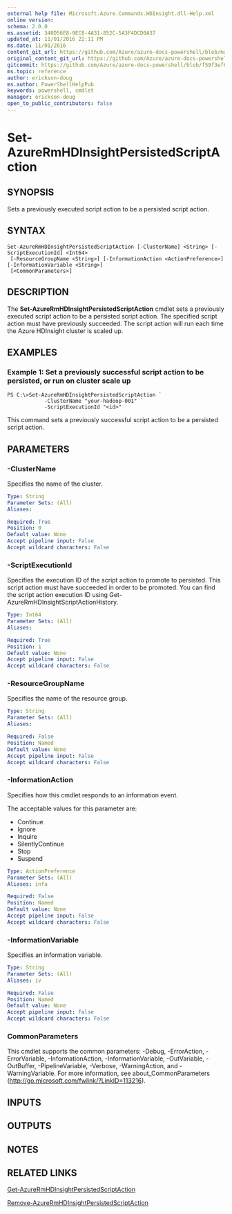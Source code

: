 ```yaml
---
external help file: Microsoft.Azure.Commands.HDInsight.dll-Help.xml
online version:
schema: 2.0.0
ms.assetid: 340D56E8-9EC8-4A31-852C-5A3F4DCD0A37
updated_at: 11/01/2016 22:11 PM
ms.date: 11/01/2016
content_git_url: https://github.com/Azure/azure-docs-powershell/blob/master/azureps-cmdlets-docs/ResourceManager/AzureRM.HDInsight/v1.1.4/Set-AzureRmHDInsightPersistedScriptAction.md
original_content_git_url: https://github.com/Azure/azure-docs-powershell/blob/master/azureps-cmdlets-docs/ResourceManager/AzureRM.HDInsight/v1.1.4/Set-AzureRmHDInsightPersistedScriptAction.md
gitcommit: https://github.com/Azure/azure-docs-powershell/blob/f59f3ef60bc592383812213e69fd77ba950759ed
ms.topic: reference
author: erickson-doug
ms.author: PowerShellHelpPub
keywords: powershell, cmdlet
manager: erickson-doug
open_to_public_contributors: false
---
```


# Set-AzureRmHDInsightPersistedScriptAction

## SYNOPSIS
Sets a previously executed script action to be a persisted script action.

## SYNTAX

```
Set-AzureRmHDInsightPersistedScriptAction [-ClusterName] <String> [-ScriptExecutionId] <Int64>
 [-ResourceGroupName <String>] [-InformationAction <ActionPreference>] [-InformationVariable <String>]
 [<CommonParameters>]
```

## DESCRIPTION
The **Set-AzureRmHDInsightPersistedScriptAction** cmdlet sets a previously executed script action to be a persisted script action.
The specified script action must have previously succeeded.
The script action will run each time the Azure HDInsight cluster is scaled up.

## EXAMPLES

### Example 1: Set a previously successful script action to be persisted, or run on cluster scale up
```
PS C:\>Set-AzureRmHDInsightPersistedScriptAction `
            -ClusterName "your-hadoop-001" `
            -ScriptExecutionId "<id>"
```

This command sets a previously successful script action to be a persisted script action.

## PARAMETERS

### -ClusterName
Specifies the name of the cluster.

```yaml
Type: String
Parameter Sets: (All)
Aliases: 

Required: True
Position: 0
Default value: None
Accept pipeline input: False
Accept wildcard characters: False
```

### -ScriptExecutionId
Specifies the execution ID of the script action to promote to persisted.
This script action must have succeeded in order to be promoted.
You can find the script action execution ID using Get-AzureRmHDInsightScriptActionHistory.

```yaml
Type: Int64
Parameter Sets: (All)
Aliases: 

Required: True
Position: 1
Default value: None
Accept pipeline input: False
Accept wildcard characters: False
```

### -ResourceGroupName
Specifies the name of the resource group.

```yaml
Type: String
Parameter Sets: (All)
Aliases: 

Required: False
Position: Named
Default value: None
Accept pipeline input: False
Accept wildcard characters: False
```

### -InformationAction
Specifies how this cmdlet responds to an information event.

The acceptable values for this parameter are:

- Continue
- Ignore
- Inquire
- SilentlyContinue
- Stop
- Suspend

```yaml
Type: ActionPreference
Parameter Sets: (All)
Aliases: infa

Required: False
Position: Named
Default value: None
Accept pipeline input: False
Accept wildcard characters: False
```

### -InformationVariable
Specifies an information variable.

```yaml
Type: String
Parameter Sets: (All)
Aliases: iv

Required: False
Position: Named
Default value: None
Accept pipeline input: False
Accept wildcard characters: False
```

### CommonParameters
This cmdlet supports the common parameters: -Debug, -ErrorAction, -ErrorVariable, -InformationAction, -InformationVariable, -OutVariable, -OutBuffer, -PipelineVariable, -Verbose, -WarningAction, and -WarningVariable. For more information, see about_CommonParameters (http://go.microsoft.com/fwlink/?LinkID=113216).

## INPUTS

## OUTPUTS

## NOTES

## RELATED LINKS

[Get-AzureRmHDInsightPersistedScriptAction](./Get-AzureRmHDInsightPersistedScriptAction.md)

[Remove-AzureRmHDInsightPersistedScriptAction](./Remove-AzureRmHDInsightPersistedScriptAction.md)


